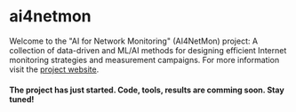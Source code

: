 # ai4netmon
Welcome to the "AI for Network Monitoring" (AI4NetMon) project: A collection of data-driven and ML/AI methods for designing efficient Internet monitoring strategies and measurement campaigns. For more information visit the  [project website](https://sermpezis.github.io/ai4netmon/).

#### The project has just started. Code, tools, results are comming soon. Stay tuned! 
